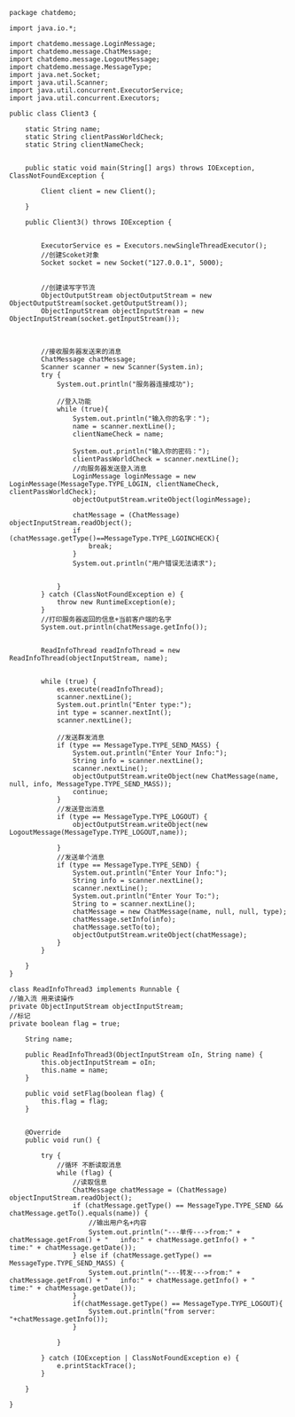     package chatdemo;
    
    import java.io.*;
    
    import chatdemo.message.LoginMessage;
    import chatdemo.message.ChatMessage;
    import chatdemo.message.LogoutMessage;
    import chatdemo.message.MessageType;
    import java.net.Socket;
    import java.util.Scanner;
    import java.util.concurrent.ExecutorService;
    import java.util.concurrent.Executors;
    
    public class Client3 {
    
        static String name;
        static String clientPassWorldCheck;
        static String clientNameCheck;
    
    
        public static void main(String[] args) throws IOException, ClassNotFoundException {
    
            Client client = new Client();
    
        }
    
        public Client3() throws IOException {
    
    
            ExecutorService es = Executors.newSingleThreadExecutor();
            //创建Scoket对象
            Socket socket = new Socket("127.0.0.1", 5000);
    
    
            //创建读写字节流
            ObjectOutputStream objectOutputStream = new ObjectOutputStream(socket.getOutputStream());
            ObjectInputStream objectInputStream = new ObjectInputStream(socket.getInputStream());
    
    
    
            //接收服务器发送来的消息
            ChatMessage chatMessage;
            Scanner scanner = new Scanner(System.in);
            try {
                System.out.println("服务器连接成功");
    
                //登入功能
                while (true){
                    System.out.println("输入你的名字：");
                    name = scanner.nextLine();
                    clientNameCheck = name;
    
                    System.out.println("输入你的密码：");
                    clientPassWorldCheck = scanner.nextLine();
                    //向服务器发送登入消息
                    LoginMessage loginMessage = new LoginMessage(MessageType.TYPE_LOGIN, clientNameCheck, clientPassWorldCheck);
                    objectOutputStream.writeObject(loginMessage);
    
                    chatMessage = (ChatMessage) objectInputStream.readObject();
                    if (chatMessage.getType()==MessageType.TYPE_LGOINCHECK){
                        break;
                    }
                    System.out.println("用户错误无法请求");
    
    
                }
            } catch (ClassNotFoundException e) {
                throw new RuntimeException(e);
            }
            //打印服务器返回的信息+当前客户端的名字
            System.out.println(chatMessage.getInfo());
    
    
            ReadInfoThread readInfoThread = new ReadInfoThread(objectInputStream, name);
    
    
            while (true) {
                es.execute(readInfoThread);
                scanner.nextLine();
                System.out.println("Enter type:");
                int type = scanner.nextInt();
                scanner.nextLine();
    
                //发送群发消息
                if (type == MessageType.TYPE_SEND_MASS) {
                    System.out.println("Enter Your Info:");
                    String info = scanner.nextLine();
                    scanner.nextLine();
                    objectOutputStream.writeObject(new ChatMessage(name, null, info, MessageType.TYPE_SEND_MASS));
                    continue;
                }
                //发送登出消息
                if (type == MessageType.TYPE_LOGOUT) {
                    objectOutputStream.writeObject(new LogoutMessage(MessageType.TYPE_LOGOUT,name));
    
                }
                //发送单个消息
                if (type == MessageType.TYPE_SEND) {
                    System.out.println("Enter Your Info:");
                    String info = scanner.nextLine();
                    scanner.nextLine();
                    System.out.println("Enter Your To:");
                    String to = scanner.nextLine();
                    chatMessage = new ChatMessage(name, null, null, type);
                    chatMessage.setInfo(info);
                    chatMessage.setTo(to);
                    objectOutputStream.writeObject(chatMessage);
                }
            }
    
        }
    }
    
    class ReadInfoThread3 implements Runnable {
    //输入流 用来读操作
    private ObjectInputStream objectInputStream;
    //标记
    private boolean flag = true;
    
        String name;
    
        public ReadInfoThread3(ObjectInputStream oIn, String name) {
            this.objectInputStream = oIn;
            this.name = name;
        }
    
        public void setFlag(boolean flag) {
            this.flag = flag;
        }
    
    
        @Override
        public void run() {
    
            try {
                //循环 不断读取消息
                while (flag) {
                    //读取信息
                    ChatMessage chatMessage = (ChatMessage) objectInputStream.readObject();
                    if (chatMessage.getType() == MessageType.TYPE_SEND && chatMessage.getTo().equals(name)) {
                        //输出用户名+内容
                        System.out.println("---单传--->from:" + chatMessage.getFrom() + "   info:" + chatMessage.getInfo() + "   time:" + chatMessage.getDate());
                    } else if (chatMessage.getType() == MessageType.TYPE_SEND_MASS) {
                        System.out.println("---转发--->from:" + chatMessage.getFrom() + "   info:" + chatMessage.getInfo() + "   time:" + chatMessage.getDate());
                    }
                    if(chatMessage.getType() == MessageType.TYPE_LOGOUT){
                        System.out.println("from server: "+chatMessage.getInfo());
                    }
    
                }
    
            } catch (IOException | ClassNotFoundException e) {
                e.printStackTrace();
            }
    
        }
    
    }


